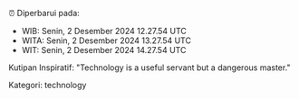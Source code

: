 ⏰ Diperbarui pada:
- WIB: Senin, 2 Desember 2024 12.27.54 UTC
- WITA: Senin, 2 Desember 2024 13.27.54 UTC
- WIT: Senin, 2 Desember 2024 14.27.54 UTC

Kutipan Inspiratif:
"Technology is a useful servant but a dangerous master."


Kategori: technology

